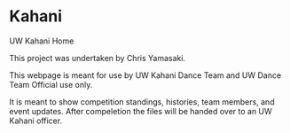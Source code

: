 # Kahani
UW Kahani Home

This project was undertaken by Chris Yamasaki.

This webpage is meant for use by UW Kahani Dance Team and UW Dance Team Official use only.

It is meant to show competition standings, histories, team members, and event updates. After compeletion the files will be handed over to an UW Kahani officer.
